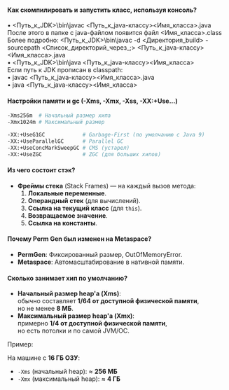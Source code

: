 #### Как скомпилировать и запустить класс, используя консоль?

• <Путь_к_JDK>\bin\javac <Путь_к_java-классу>\<Имя_класса>.java  
После этого в папке с java-файлом появится файл <Имя_класса>.class  
Более подробно: <Путь_к_JDK>\bin\javac -d <Директория_build> -sourcepath <Список_директорий_через_;> <Путь_к_java-классу>\<Имя_класса>.java  
• <Путь_к_JDK>\bin\java <Путь_к_java-классу>\<Имя_класса>  
Если путь к JDK прописан в classpath:  
• javac <Путь_к_java-классу>\<Имя_класса>.java  
• java <Путь_к_java-классу>\<Имя_класса>

#### Настройки памяти и gc (-Xms, -Xmx, -Xss, -XX:+Use...)

```bash
-Xms256m  # Начальный размер хипа
-Xmx1024m # Максимальный размер
```

```bash
-XX:+UseG1GC            # Garbage-First (по умолчанию с Java 9)
-XX:+UseParallelGC      # Parallel GC
-XX:+UseConcMarkSweepGC # CMS (устарел)
-XX:+UseZGC             # ZGC (для больших хипов)
```
#### Из чего состоит стэк?

- **Фреймы стека** (Stack Frames) — на каждый вызов метода:
    1. **Локальные переменные**.
    2. **Операндный стек** (для вычислений).
    3. **Ссылка на текущий класс** (для `this`).
    4. **Возвращаемое значение**.
    5. **Ссылка на константы**.

#### Почему Perm Gen был изменен на Metaspace?

- **PermGen**: Фиксированный размер, OutOfMemoryError.
- **Metaspace**: Автомасштабирование в нативной памяти.

#### Сколько занимает хип по умолчанию?

- **Начальный размер heap'а (Xms)**:  
    обычно составляет **1/64 от доступной физической памяти**,  
    но не менее **8 МБ**.
- **Максимальный размер heap'а (Xmx)**:  
    примерно **1/4 от доступной физической памяти**,  
    но есть потолки и по самой JVM/ОС.

Пример:

На машине с **16 ГБ ОЗУ**:
- `-Xms` (начальный heap): ≈ **256 МБ**
- `-Xmx` (максимальный heap): ≈ **4 ГБ**